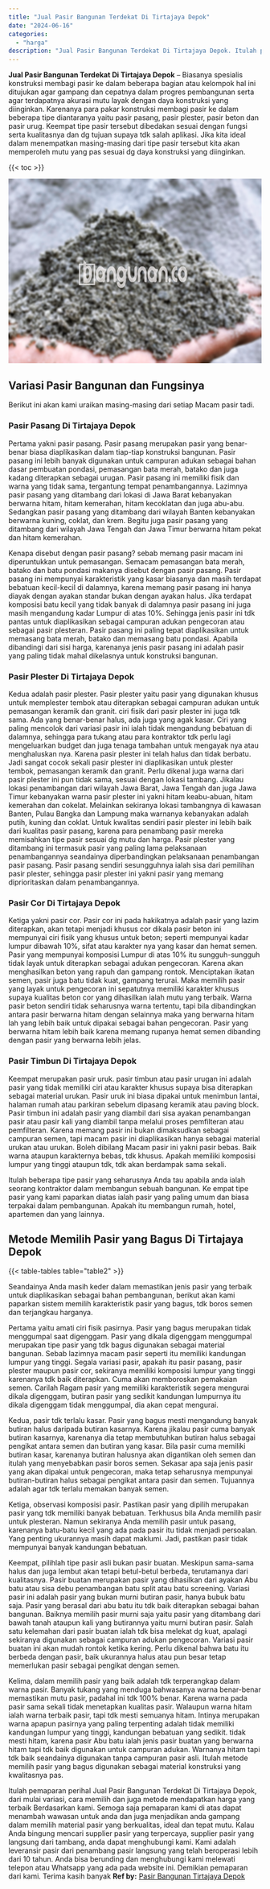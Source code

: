 ```yaml
---
title: "Jual Pasir Bangunan Terdekat Di Tirtajaya Depok"
date: "2024-06-16"
categories: 
  - "harga"
description: "Jual Pasir Bangunan Terdekat Di Tirtajaya Depok. Itulah pemaparan perihal Jual Pasir Bangunan Terdekat Di Tirtajaya Depok, dari mulai variasi, cara memilih d..."
---
```


**Jual Pasir Bangunan Terdekat Di Tirtajaya Depok** – Biasanya spesialis konstruksi membagi pasir ke dalam beberapa bagian atau kelompok hal ini ditujukan agar gampang dan cepatnya dalam progres pembangunan serta agar terdapatnya akurasi mutu layak dengan daya konstruksi yang diinginkan. Karenanya para pakar konstruksi membagi pasir ke dalam beberapa tipe diantaranya yaitu pasir pasang, pasir plester, pasir beton dan pasir urug. Keempat tipe pasir tersebut dibedakan sesuai dengan fungsi serta kualitasnya dan dg tujuan supaya tdk salah aplikasi. Jika kita ideal dalam menempatkan masing-masing dari tipe pasir tersebut kita akan memperoleh mutu yang pas sesuai dg daya konstruksi yang diinginkan.

{{< toc >}}

![Jual Pasir Bangunan Terdekat Di Tirtajaya Depok](/images/jual-pasir-bangunan-53.png)

## Variasi Pasir Bangunan dan Fungsinya

Berikut ini akan kami uraikan masing-masing dari setiap Macam pasir tadi.

### Pasir Pasang Di Tirtajaya Depok

Pertama yakni pasir pasang. Pasir pasang merupakan pasir yang benar-benar biasa diaplikasikan dalam tiap-tiap konstruksi bangunan. Pasir pasang ini lebih banyak digunakan untuk campuran adukan sebagai bahan dasar pembuatan pondasi, pemasangan bata merah, batako dan juga kadang diterapkan sebagai urugan. Pasir pasang ini memiliki fisik dan warna yang tidak sama, tergantung tempat penambangannya. Lazimnya pasir pasang yang ditambang dari lokasi di Jawa Barat kebanyakan berwarna hitam, hitam kemerahan, hitam kecoklatan dan juga abu-abu. Sedangkan pasir pasang yang ditambang dari wilayah Banten kebanyakan berwarna kuning, coklat, dan krem. Begitu juga pasir pasang yang ditambang dari wilayah Jawa Tengah dan Jawa Timur berwarna hitam pekat dan hitam kemerahan.

Kenapa disebut dengan pasir pasang? sebab memang pasir macam ini diperuntukkan untuk pemasangan. Semacam pemasangan bata merah, batako dan batu pondasi makanya disebut dengan pasir pasang. Pasir pasang ini mempunyai karakteristik yang kasar biasanya dan masih terdapat bebatuan kecil-kecil di dalamnya, karena memang pasir pasang ini hanya diayak dengan ayakan standar bukan dengan ayakan halus. Jika terdapat komposisi batu kecil yang tidak banyak di dalamnya pasir pasang ini juga masih mengandung kadar Lumpur di atas 10%. Sehingga jenis pasir ini tdk pantas untuk diaplikasikan sebagai campuran adukan pengecoran atau sebagai pasir plesteran. Pasir pasang ini paling tepat diaplikasikan untuk memasang bata merah, batako dan memasang batu pondasi. Apabila dibandingi dari sisi harga, karenanya jenis pasir pasang ini adalah pasir yang paling tidak mahal dikelasnya untuk konstruksi bangunan.

### Pasir Plester Di Tirtajaya Depok

Kedua adalah pasir plester. Pasir plester yaitu pasir yang digunakan khusus untuk memplester tembok atau diterapkan sebagai campuran adukan untuk pemasangan keramik dan granit. ciri fisik dari pasir plester ini juga tdk sama. Ada yang benar-benar halus, ada juga yang agak kasar. Ciri yang paling mencolok dari variasi pasir ini ialah tidak mengandung bebatuan di dalamnya, sehingga para tukang atau para kontraktor tdk perlu lagi mengeluarkan budget dan juga tenaga tambahan untuk mengayak nya atau menghaluskan nya. Karena pasir plester ini telah halus dan tidak berbatu. Jadi sangat cocok sekali pasir plester ini diaplikasikan untuk plester tembok, pemasangan keramik dan granit. Perlu dikenal juga warna dari pasir plester ini pun tidak sama, sesuai dengan lokasi tambang. Jikalau lokasi penambangan dari wilayah Jawa Barat, Jawa Tengah dan juga Jawa Timur kebanyakan warna pasir plester ini yakni hitam keabu-abuan, hitam kemerahan dan cokelat. Melainkan sekiranya lokasi tambangnya di kawasan Banten, Pulau Bangka dan Lampung maka warnanya kebanyakan adalah putih, kuning dan coklat. Untuk kwalitas sendiri pasir plester ini lebih baik dari kualitas pasir pasang, karena para penambang pasir mereka memisahkan tipe pasir sesuai dg mutu dan harga. Pasir plester yang ditambang ini termasuk pasir yang paling lama pelaksanaan penambangannya seandainya diperbandingkan pelaksanaan penambangan pasir pasang. Pasir pasang sendiri sesungguhnya ialah sisa dari pemilihan pasir plester, sehingga pasir plester ini yakni pasir yang memang diprioritaskan dalam penambangannya.

### Pasir Cor Di Tirtajaya Depok

Ketiga yakni pasir cor. Pasir cor ini pada hakikatnya adalah pasir yang lazim diterapkan, akan tetapi menjadi khusus cor dikala pasir beton ini mempunyai ciri fisik yang khusus untuk beton; seperti mempunyai kadar lumpur dibawah 10%, sifat atau karakter nya yang kasar dan hemat semen. Pasir yang mempunyai komposisi Lumpur di atas 10% itu sungguh-sungguh tidak layak untuk diterapkan sebagai adukan pengecoran. Karena akan menghasilkan beton yang rapuh dan gampang rontok. Menciptakan ikatan semen, pasir juga batu tidak kuat, gampang terurai. Maka memilih pasir yang layak untuk pengecoran ini sepatutnya memiliki karakter khusus supaya kualitas beton cor yang dihasilkan ialah mutu yang terbaik. Warna pasir beton sendiri tidak seharusnya warna tertentu, tapi bila dibandingkan antara pasir berwarna hitam dengan selainnya maka yang berwarna hitam lah yang lebih baik untuk dipakai sebagai bahan pengecoran. Pasir yang berwarna hitam lebih baik karena memang rupanya hemat semen dibanding dengan pasir yang berwarna lebih jelas.

### Pasir Timbun Di Tirtajaya Depok

Keempat merupakan pasir uruk. pasir timbun atau pasir urugan ini adalah pasir yang tidak memiliki ciri atau karakter khusus supaya bisa diterapkan sebagai material urukan. Pasir uruk ini biasa dipakai untuk menimbun lantai, halaman rumah atau parkiran sebelum dipasang keramik atau paving block. Pasir timbun ini adalah pasir yang diambil dari sisa ayakan penambangan pasir atau pasir kali yang diambil tanpa melalui proses pemfilteran atau pemfilteran. Karena memang pasir ini bukan dimaksudkan sebagai campuran semen, tapi macam pasir ini diaplikasikan hanya sebagai material urukan atau urukan. Boleh dibilang Macam pasir ini yakni pasir bebas. Baik warna ataupun karakternya bebas, tdk khusus. Apakah memiliki komposisi lumpur yang tinggi ataupun tdk, tdk akan berdampak sama sekali.

Itulah beberapa tipe pasir yang seharusnya Anda tau apabila anda ialah seorang kontraktor dalam membangun sebuah bangunan. Ke empat tipe pasir yang kami paparkan diatas ialah pasir yang paling umum dan biasa terpakai dalam pembangunan. Apakah itu membangun rumah, hotel, apartemen dan yang lainnya.

## Metode Memilih Pasir yang Bagus Di Tirtajaya Depok

{{< table-tables table="table2" >}}

Seandainya Anda masih keder dalam memastikan jenis pasir yang terbaik untuk diaplikasikan sebagai bahan pembangunan, berikut akan kami paparkan sistem memilih karakteristik pasir yang bagus, tdk boros semen dan terjangkau harganya.

Pertama yaitu amati ciri fisik pasirnya. Pasir yang bagus merupakan tidak menggumpal saat digenggam. Pasir yang dikala digenggam menggumpal merupakan tipe pasir yang tdk bagus digunakan sebagai material bangunan. Sebab lazimnya macam pasir seperti itu memiliki kandungan lumpur yang tinggi. Segala variasi pasir, apakah itu pasir pasang, pasir plester maupun pasir cor, sekiranya memiliki komposisi lumpur yang tinggi karenanya tdk baik diterapkan. Cuma akan memboroskan pemakaian semen. Carilah Ragam pasir yang memiliki karakteristik segera mengurai dikala digenggam, butiran pasir yang sedikit kandungan lumpurnya itu dikala digenggam tidak menggumpal, dia akan cepat mengurai.

Kedua, pasir tdk terlalu kasar. Pasir yang bagus mesti mengandung banyak butiran halus daripada butiran kasarnya. Karena jikalau pasir cuma banyak butiran kasarnya, karenanya dia tetap membutuhkan butiran halus sebagai pengikat antara semen dan butiran yang kasar. Bila pasir cuma memiliki butiran kasar, karenanya butiran halusnya akan digantikan oleh semen dan itulah yang menyebabkan pasir boros semen. Sekasar apa saja jenis pasir yang akan dipakai untuk pengecoran, maka tetap seharusnya mempunyai butiran-butiran halus sebagai pengikat antara pasir dan semen. Tujuannya adalah agar tdk terlalu memakan banyak semen.

Ketiga, observasi komposisi pasir. Pastikan pasir yang dipilih merupakan pasir yang tdk memiliki banyak bebatuan. Terkhusus bila Anda memilih pasir untuk plesteran. Namun sekiranya Anda memilih pasir untuk pasang, karenanya batu-batu kecil yang ada pada pasir itu tidak menjadi persoalan. Yang penting ukurannya masih dapat maklumi. Jadi, pastikan pasir tidak mempunyai banyak kandungan bebatuan.

Keempat, pilihlah tipe pasir asli bukan pasir buatan. Meskipun sama-sama halus dan juga lembut akan tetapi betul-betul berbeda, terutamanya dari kualitasnya. Pasir buatan merupakan pasir yang dihasilkan dari ayakan Abu batu atau sisa debu penambangan batu split atau batu screening. Variasi pasir ini adalah pasir yang bukan murni butiran pasir, hanya bubuk batu saja. Pasir yang berasal dari abu batu itu tdk baik diterapkan sebagai bahan bangunan. Baiknya memilih pasir murni saja yaitu pasir yang ditambang dari bawah tanah ataupun kali yang butirannya yaitu murni butiran pasir. Salah satu kelemahan dari pasir buatan ialah tdk bisa melekat dg kuat, apalagi sekiranya digunakan sebagai campuran adukan pengecoran. Variasi pasir buatan ini akan mudah rontok ketika kering. Perlu dikenal bahwa batu itu berbeda dengan pasir, baik ukurannya halus atau pun besar tetap memerlukan pasir sebagai pengikat dengan semen.

Kelima, dalam memilih pasir yang baik adalah tdk terperangkap dalam warna pasir. Banyak tukang yang menduga bahwasanya warna benar-benar memastikan mutu pasir, padahal ini tdk 100% benar. Karena warna pada pasir sama sekali tidak menetapkan kualitas pasir. Walaupun warna hitam ialah warna terbaik pasir, tapi tdk mesti semuanya hitam. Intinya merupakan warna apapun pasirnya yang paling terpenting adalah tidak memiliki kandungan lumpur yang tinggi, kandungan bebatuan yang sedikit. tidak mesti hitam, karena pasir Abu batu ialah jenis pasir buatan yang berwarna hitam tapi tdk baik digunakan untuk campuran adukan. Warnanya hitam tapi tdk baik seandainya digunakan tanpa campuran pasir asli. Itulah metode memilih pasir yang bagus digunakan sebagai material konstruksi yang kwalitasnya pas.

Itulah pemaparan perihal Jual Pasir Bangunan Terdekat Di Tirtajaya Depok, dari mulai variasi, cara memilih dan juga metode mendapatkan harga yang terbaik Berdasarkan kami. Semoga saja pemaparan kami di atas dapat menambah wawasan untuk anda dan juga menjadikan anda gampang dalam memilih material pasir yang berkualitas, ideal dan tepat mutu. Kalau Anda bingung mencari supplier pasir yang terpercaya, supplier pasir yang langsung dari tambang, anda dapat menghubungi kami. Kami adalah leveransir pasir dari penambang pasir langsung yang telah beroperasi lebih dari 10 tahun. Anda bisa berunding dan menghubungi kami melewati telepon atau Whatsapp yang ada pada website ini. Demikian pemaparan dari kami. Terima kasih banyak
**Ref by:** [Pasir Bangunan Tirtajaya Depok](https://id.wikipedia.org/wiki/Pasir)
